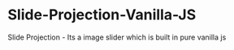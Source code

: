 # Slide-Projection-Vanilla-JS
Slide Projection - Its a image slider which is built in pure vanilla js
